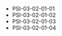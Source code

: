 <!--
    ATTENTION: This file was generated via gradle!
               Do NOT manually edit this file! Any such changes will be overwritten!
-->
* PSI-03-02-01-01
* PSI-03-02-01-02
* PSI-03-02-01-03
* PSI-03-02-01-04
